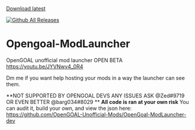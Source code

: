 [Download latest](https://cdn.discordapp.com/attachments/759976382121377845/1019405780342030356/Launcher_with_autoupdater.exe)  

[![Github All Releases](https://img.shields.io/github/downloads/OpenGOAL-Unofficial-Mods/OpenGoal-ModLauncher-dev/total.svg)]()
 
# Opengoal-ModLauncher

OpenGOAL unofficial mod launcher OPEN BETA
https://youtu.be/JYVNwv4_0R4

Dm me if you want help hosting your mods in a way the launcher can see them.

**NOT SUPPORTED BY OPENGOAL DEVS ANY ISSUES ASK @Zed#9719  OR EVEN BETTER @barg034#8029 **
**All code is ran at your own risk**
You can audit it, build your own, and view the json here:
<https://github.com/OpenGOAL-Unofficial-Mods/OpenGoal-ModLauncher-dev>
